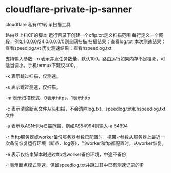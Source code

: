 # cloudflare-private-ip-sanner
cloudflare 私有/中转 ip扫描工具

路由器上扫CF的脚本
运行目录下创建一个cfip.txt定义扫描范围
每行定义一个网段，例如1.0.0.0/24
0.0.0.0/0则全网扫描
扫描结果：查看log.txt
本次测速结果：查看speedlog.txt
历史测速结果：查看hspeedlog.txt

支持输入参数:
 -n <num>表示并发任务数量，默认100。路由运行如果内存不足挂死，可适当调小。手机termux下建议400。
 
 -k 表示跳过扫描，仅测速。
 
 -s 表示跳过测速，仅扫描。
 
 -m <mode>表示扫描模式，0表示https，1表示http
 
 -c 表示清除断点文件从头扫描，不会清除log.txt、speedlog.txt和hspeedlog.txt文件
 
 -a <asn>表示以ASN作为扫描范围，例如AS54994则输入-a 54994
 
 -r 当ftp服务器或worker备份服务器参数已配置时，携带-r参数从服务器上最近一次备份恢复运行环境（断点、log等），当worker和ftp都配置时，从worker恢复。
 
 -e 表示仅结束脚本时通过ftp或worker备份环境，中途不备份
 
 -i 表示断点模式测速，保留speedlog.txt并跳过其中已有测速记录的IP
 
